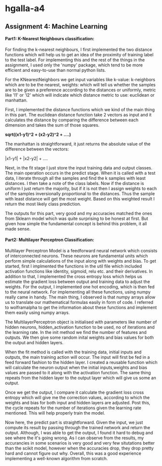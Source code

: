# hgalla-a4

## Assignment 4: Machine Learning

#### Part1: K-Nearest Neighbours classification:

For finding the k-nearest neighbours, I first implemented the two distance functions which will help us to get an idea of the proximity of training label to the test label. For implementing this and the rest of the things in the assignment, I used only the 'numpy' package, which tend to be more efficient and easy-to-use than normal python lists.

For the KNearestNeighbors we get input variables like k-value: k-neighbors which are to be the nearest, weights: which will tell us whether the samples are to be given a preference according to the distances or uniformly, metric like 'l1' or 'l2' which will indicate which distance metric to use: euclidean or manhattan.

First, I implemented the distance functions which we kind of the main thing in this part. The euclidean distance function take 2 vectors as input and it calculates the distance by comparing the difference between each dimension and takes the sum of those squares.

**sqrt((x1-y1)^2 + (x2-y2)^2 + ....)**

The manhattan is straightforward, it just returns the absolute value of the difference between the vectors:

|x1-y1| + |x2-y2| + ....

Next, in the fit stage I just store the input training data and output classes. The main operation occurs in the predict stage. When it is called with a test data, I iterate through all the samples and find the k samples with least distances. I then take a note of the class labels. Now if the distance is uniform I just return the majority, but if it is not then I assign weights to each of the samples inversionally proportional to the distances. Thus the sample with least distance will get the most weight. Based on this weighted result I return the most likely class prediction.

The outputs for this part, very good and my accuracies matched the ones from Sklearn model which was quite surprising to be honest at first. But given how simple the fundamental concept is behind this problem, it all made sense.

#### Part2: Multilayer Perceptron Classification:

Multilayer Perceptron Model is a feedforward neural network which consists of interconnected neurons. These neurons are fundamental units which perform simple calculations of the input along with weights and bias. To get started, first I implmented the functions in the util file which included activation functions like identity, sigmoid, relu etc. and their derivatives. In addition to that, I implemented the cross entropy loss which helps us estimate the gradient loss between output and training data to adjust the weights. For the output, I implemented one hot encoding, which is then fed to the neural network. For implementing all these functions, using numpy really came in handy. The main thing, I observed is that numpy arrays allow us to translate our mathematical formulas easily in form of code. I referred to wolframalpha to get the information about these functions and implement them easily using numpy arrays.

The MultilayerPerceptron object is initialised with parameters like number of hidden neurons, hidden_activation function to be used, no of iterations and the learning rate. In the init method we find the number of features and outputs. We then give some random inital weights and bias values for both the output and hidden layers.

When the fit method is called with the training data, initial inputs and outputs, the main training action will occur. The input will first be fed in a feed forward fashion to the hidden layer. I created a reusable function which will calculate the neuron output when the initial inputs,weights and bias values are passed to it along with the activation function. The same thing repeats from the hidden layer to the output layer which will give us some an output.

Once we get the output, I compare it calculate the gradient loss cross entropy which will give me the correction values, according to which the weights and bias for both input and hidden layers are adjusted. Post this, the cycle repeats for the number of iterations given the learning rate mentioned. This will help properly train the model.

Now here, the predict part is straightforward. Given the input, we just compute its result by passing through the trained network and return the output. Although, I was able to get the output, I found it hard to debug and see where the it's going wrong. As I can observe from the results, my accurancies in some scenarios is very good and very few situtations better than the scikit model, however when the accuracies drop, they drop pretty hard and cannot figure out why. Overall, this was a good experience implementing a well-known algorithm from scratch.
